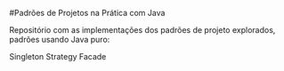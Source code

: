 #Padrões de Projetos na Prática com Java

Repositório com as implementações dos padrões de projeto explorados, padrões usando Java puro:

Singleton
Strategy
Facade